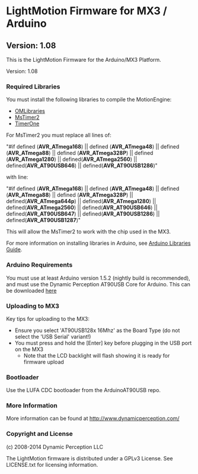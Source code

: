 LightMotion Firmware for MX3 / Arduino
=============================================

Version: 1.08
---------------

This is the LightMotion Firmware for the Arduino/MX3 Platform.

Version: 1.08

### Required Libraries

You must install the following libraries to compile the MotionEngine:

 * [OMLibraries](https://github.com/DynamicPerception/OMLibraries) 
 * [MsTimer2](http://www.pjrc.com/teensy/td_libs_MsTimer2.html)
 * [TimerOne](http://code.google.com/p/arduino-timerone/downloads/list)

For MsTimer2 you must replace all lines of:

"#if defined (__AVR_ATmega168__) || defined (__AVR_ATmega48__) || defined (__AVR_ATmega88__) || defined (__AVR_ATmega328P__) || defined (__AVR_ATmega1280__) || defined(__AVR_ATmega2560__) || defined(__AVR_AT90USB646__) || defined(__AVR_AT90USB1286__)"

with line:

"#if defined (__AVR_ATmega168__) || defined (__AVR_ATmega48__) || defined (__AVR_ATmega88__) || defined (__AVR_ATmega328P__)  || defined(__AVR_ATmega644p__) || defined(__AVR_ATmega1280__) || defined(__AVR_ATmega2560__) || defined(__AVR_AT90USB646__) || defined(__AVR_AT90USB647__) || defined(__AVR_AT90USB1286__) || defined(__AVR_AT90USB1287__)"

This will allow the MsTimer2 to work with the chip used in the MX3.

For more information on installing libraries in Arduino, see [Arduino Libraries Guide](http://arduino.cc/en/Guide/Libraries).

### Arduino Requirements

You must use at least Arduino version 1.5.2 (nightly build is recommended), and must use the Dynamic Perception AT90USB Core for Arduino.  This can be downloaded [here](https://github.com/DynamicPerception/ArduinoAT90USB)

### Uploading to MX3

Key tips for uploading to the MX3:

 * Ensure you select 'AT90USB128x 16Mhz' as the Board Type (do not select the 'USB Serial' variant!)
 * You must press and hold the [Enter] key before plugging in the USB port on the MX3
     - Note that the LCD backlight will flash showing it is ready for firmware upload

### Bootloader

Use the LUFA CDC bootloader from the ArduinoAT90USB repo.

### More Information
 
More information can be found at http://www.dynamicperception.com/

### Copyright and License

(c) 2008-2014 Dynamic Perception LLC

The LightMotion firmware is distributed under a GPLv3 License. See LICENSE.txt for licensing information.


